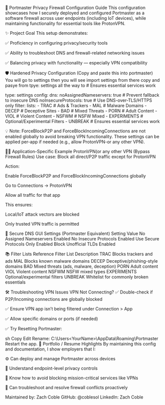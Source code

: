 🔧 Portmaster Privacy Firewall Configuration Guide
This configuration showcases how I securely deployed and configured Portmaster as a software firewall across user endpoints (including IoT devices), while maintaining functionality for essential tools like ProtonVPN.

✨ Project Goal
This setup demonstrates:

✅ Proficiency in configuring privacy/security tools

✅ Ability to troubleshoot DNS and firewall-related networking issues

✅ Balancing privacy with functionality — especially VPN compatibility

🛡️ Hardened Privacy Configuration (Copy and paste this into portmaster) 
You will go to settings then you will see import settings from there copy and pasye from tpye: settings all the way to # Ensures essential services work 

type: settings
config:
  dns:
    noAssignedNameservers: true         # Prevent fallback to insecure DNS
    noInsecureProtocols: true           # Use DNS-over-TLS/HTTPS only
  filter:
    lists:
      - TRAC                            # Ads & Trackers
      - MAL                             # Malware Domains
      - DECEP                           # Deceptive Sites
      - BAD                             # Mixed Threats
      - PORN                            # Adult Content
      - VIOL                            # Violent Content
      - NSFWM                           # NSFW Mixed
      - EXPERIMENTS                     # Optional/Experimental Filters
      - UNBREAK                         # Ensures essential services work

💡 Note: ForceBlockP2P and ForceBlockIncomingConnections are not enabled globally to avoid breaking VPN functionality. These settings can be applied per-app if needed (e.g., allow ProtonVPN-or any other VPN).

👨‍💻 Application-Specific Example
ProtonVPN(or any other VPN (Bypass Firewall Rules)
Use case: Block all direct/P2P traffic except for ProtonVPN

Action:

Enable ForceBlockP2P and ForceBlockIncomingConnections globally

Go to Connections → ProtonVPN

Allow all traffic for that app

This ensures:

Local/IoT attack vectors are blocked

Only trusted VPN traffic is permitted

🔐 Secure DNS GUI Settings (Portmaster Equivalent)
Setting	Value
No Assigned Nameservers	Enabled
No Insecure Protocols	Enabled
Use Secure Protocols Only	Enabled
Block Unofficial TLDs	Enabled

📚 Filter Lists Reference
Filter List	Description
TRAC	Blocks trackers and ads
MAL	Blocks known malware domains
DECEP	Deceptive/phishing-style domains
BAD	Mixed threats (ads, malware, deception)
PORN	Adult content
VIOL	Violent content
NSFWM	NSFW mixed types
EXPERIMENTS	Optional/experimental filters
UNBREAK	Whitelist for commonly broken essentials

🛠️ Troubleshooting VPN Issues
VPN Not Connecting?
✅ Double-check if P2P/Incoming connections are globally blocked

✅ Ensure VPN app isn’t being filtered under Connection > App

✅ Allow specific domains or ports (if needed)

✅ Try Resetting Portmaster:

sh
Copy
Edit
Rename:
C:\Users\<YourName>\AppData\Roaming\Portmaster
Restart the app.
📄 Portfolio / Resume Highlights
By maintaining this config and documentation, I show employers that I:

⚙️ Can deploy and manage Portmaster across devices

🔐 Understand endpoint-level privacy controls

🧠 Know how to avoid blocking mission-critical services like VPNs

🧰 Can troubleshoot and resolve firewall conflicts proactively

Maintained by: Zach Coble
GitHub: @coblesol
LinkedIn: Zach Coble

